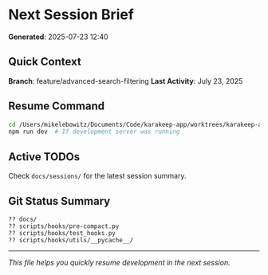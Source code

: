 # Next Session Brief

**Generated**: 2025-07-23 12:40

## Quick Context

**Branch**: feature/advanced-search-filtering
**Last Activity**: July 23, 2025

## Resume Command

```bash
cd /Users/mikelebowitz/Documents/Code/karakeep-app/worktrees/karakeep-app-creation/karakeep-frontend-repo
npm run dev  # If development server was running
```

## Active TODOs

Check `docs/sessions/` for the latest session summary.

## Git Status Summary

```
?? docs/
?? scripts/hooks/pre-compact.py
?? scripts/hooks/test_hooks.py
?? scripts/hooks/utils/__pycache__/

```

---

*This file helps you quickly resume development in the next session.*
